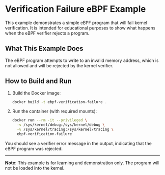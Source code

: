 # Verification Failure eBPF Example

This example demonstrates a simple eBPF program that will fail kernel verification. It is intended for educational purposes to show what happens when the eBPF verifier rejects a program.

## What This Example Does

The eBPF program attempts to write to an invalid memory address, which is not allowed and will be rejected by the kernel verifier.

## How to Build and Run

1. Build the Docker image:

   ```sh
   docker build -t ebpf-verification-failure .
   ```

2. Run the container (with required mounts):

   ```sh
   docker run --rm -it --privileged \
     -v /sys/kernel/debug:/sys/kernel/debug \
     -v /sys/kernel/tracing:/sys/kernel/tracing \
     ebpf-verification-failure
   ```

You should see a verifier error message in the output, indicating that the eBPF program was rejected.

---

**Note:** This example is for learning and demonstration only. The program will not be loaded into the kernel.
